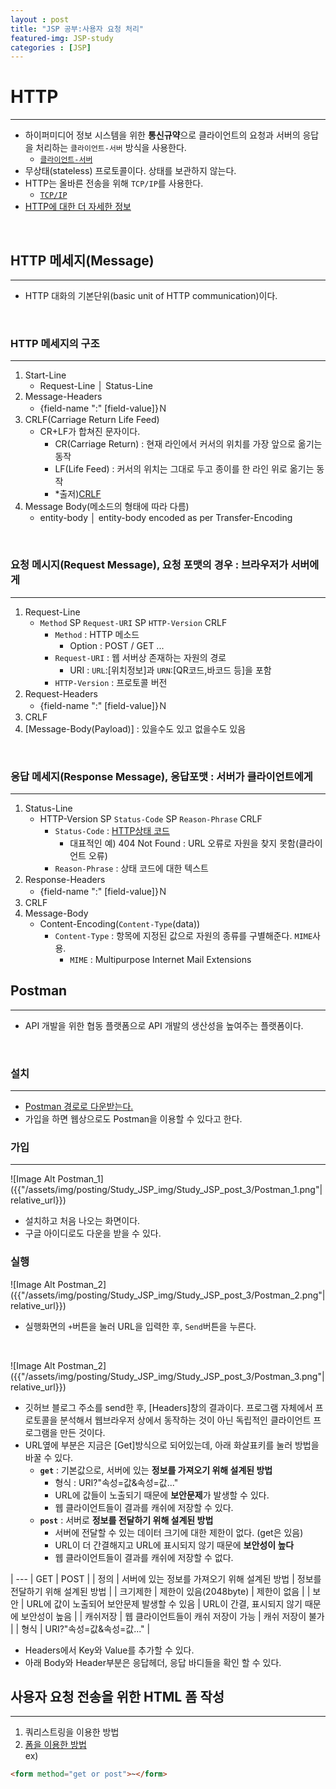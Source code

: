 ```yaml
---
layout : post
title: "JSP 공부:사용자 요청 처리"
featured-img: JSP-study
categories : [JSP]
---
```


# HTTP
---
* 하이퍼미디어 정보 시스템을 위한 **통신규약**으로 클라이언트의 요청과 서버의 응답을 처리하는 `클라이언트-서버` 방식을 사용한다.  
    * [`클라이언트-서버`](https://yeji-jang1210.github.io/JSP-study-2nd/)
* 무상태(stateless) 프로토콜이다. 상태를 보관하지 않는다.
* HTTP는 올바른 전송을 위해 `TCP/IP`를 사용한다.  
    * [`TCP/IP`](https://namu.wiki/w/TCP/IP)
* [HTTP에 대한 더 자세한 정보](https://shlee0882.tistory.com/107)  
<br>

## HTTP 메세지(Message)
---
* HTTP 대화의 기본단위(basic unit of HTTP communication)이다. 
<br>

### HTTP 메세지의 구조
---
1. Start-Line
    * Request-Line │ Status-Line
1. Message-Headers
    * {field-name ":" [field-value]}Ｎ
1. CRLF(Carriage Return Life Feed)
    * CR+LF가 합쳐진 문자이다.  
        * CR(Carriage Return) : 현재 라인에서 커서의 위치를 가장 앞으로 옮기는 동작
        * LF(Life Feed) : 커서의 위치는 그대로 두고 종이를 한 라인 위로 옮기는 동작
        * *출저)[CRLF](https://m.blog.naver.com/PostView.nhn?blogId=pthread_join&logNo=220720777376&proxyReferer=https:%2F%2Fwww.google.com%2F)
1. Message Body(메소드의 형태에 따라 다름)
    * entity-body │ entity-body encoded as per Transfer-Encoding
<br>

### **요청** 메시지(Request Message), 요청 포맷의 경우 : 브라우저가 서버에게
---
1. Request-Line
    * `Method` SP `Request-URI` SP `HTTP-Version` CRLF
        * `Method` : HTTP 메소드
            * Option : POST / GET ...
        * `Request-URI` : 웹 서버상 존재하는 자원의 경로
            * URI : `URL`:[위치정보]과 `URN`:[QR코드,바코드 등]을 포함
        * `HTTP-Version` : 프로토콜 버전
1. Request-Headers
    * {field-name ":" [field-value]}Ｎ
1. CRLF
1. [Message-Body(Payload)] : 있을수도 있고 없을수도 있음   
<br>

### **응답** 메세지(Response Message), 응답포맷 : 서버가 클라이언트에게
---
1. Status-Line
    * HTTP-Version SP `Status-Code` SP `Reason-Phrase` CRLF
        * `Status-Code` : [HTTP상태 코드](https://developer.mozilla.org/ko/docs/Web/HTTP/Status)  
            * 대표적인 예) 404 Not Found : URL 오류로 자원을 찾지 못함(클라이언트 오류)
        * `Reason-Phrase` : 상태 코드에 대한 텍스트
1. Response-Headers
    * {field-name ":" [field-value]}Ｎ
1. CRLF
1. Message-Body
    * Content-Encoding(`Content-Type`(data))
        * `Content-Type` : 항목에 지정된 값으로 자원의 종류를 구별해준다. `MIME`사용.  
            * `MIME` : Multipurpose Internet Mail Extensions

## Postman
---
* API 개발을 위한 협동 플랫폼으로 API 개발의 생산성을 높여주는 플랫폼이다.  
<br>  

### 설치
---
* [Postman 경로로 다운받는다.](https://www.postman.com/downloads/)
* 가입을 하면 웹상으로도 Postman을 이용할 수 있다고 한다.  

### 가입
---
![Image Alt Postman_1]({{"/assets/img/posting/Study_JSP_img/Study_JSP_post_3/Postman_1.png"| relative_url}})    
* 설치하고 처음 나오는 화면이다.  
* 구글 아이디로도 다운을 받을 수 있다.   

### 실행
![Image Alt Postman_2]({{"/assets/img/posting/Study_JSP_img/Study_JSP_post_3/Postman_2.png"| relative_url}})  
* 실행화면의 `+`버튼을 눌러 URL을 입력한 후, `Send`버튼을 누른다.  
<br>

![Image Alt Postman_2]({{"/assets/img/posting/Study_JSP_img/Study_JSP_post_3/Postman_3.png"| relative_url}})  
* 깃허브 블로그 주소를 send한 후, [Headers]창의 결과이다. 프로그램 자체에서 프로토콜을 분석해서 웹브라우저 상에서 동작하는 것이 아닌 독립적인 클라이언트 프로그램을 만든 것이다.
* URL옆에 부분은 지금은 [Get]방식으로 되어있는데, 아래 화살표키를 눌러 방법을 바꿀 수 있다.   
    * **`get`** : 기본값으로, 서버에 있는 **정보를 가져오기 위해 설계된 방법**
        * 형식 : URI?"속성=값&속성=값..."
        * URL에 값들이 노출되기 때문에 **보안문제**가 발생할 수 있다. 
        * 웹 클라이언트들이 결과를 캐쉬에 저장할 수 있다.   
    * **`post`** : 서버로 **정보를 전달하기 위해 설계된 방법**
        * 서버에 전달할 수 있는 데이터 크기에 대한 제한이 없다.  (get은 있음)
        * URL이 더 간결해지고 URL에 표시되지 않기 때문에 **보안성이 높다**
        * 웹 클라이언트들이 결과를 캐쉬에 저장할 수 없다.  

| --- | GET | POST |
| 정의 | 서버에 있는 정보를 가져오기 위해 설계된 방법 | 정보를 전달하기 위해 설계된 방법 |
| 크기제한 | 제한이 있음(2048byte) | 제한이 없음 |
| 보안 | URL에 값이 노출되어 보안문제 발생할 수 있음 | URL이 간결, 표시되지 않기 때문에 보안성이 높음 | 
| 캐쉬저장 | 웹 클라이언트들이 캐쉬 저장이 가능 | 캐쉬 저장이 불가 |
| 형식 | URI?"속성=값&속성=값..." |     

* Headers에서 Key와 Value를 추가할 수 있다.   
* 아래 Body와 Header부분은 응답헤더, 응답 바디들을 확인 할 수 있다.  

## 사용자 요청 전송을 위한 HTML 폼 작성
---
1. 쿼리스트링을 이용한 방법
1. <u>폼을 이용한 방법</u>  
ex)  
```html
<form method="get or post">~</form>
```
